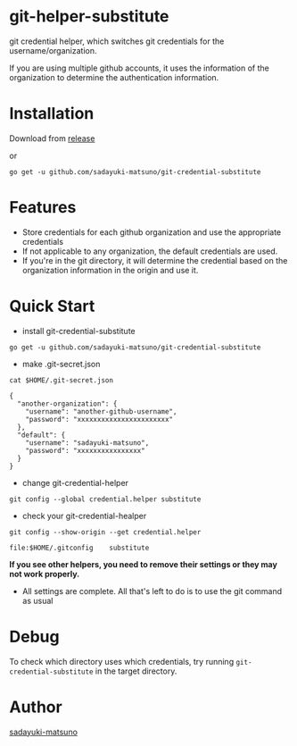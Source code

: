 # git-helper-substitute

git credential helper, which switches git credentials for the username/organization.

If you are using multiple github accounts, it uses the information of the organization to determine the authentication information.

# Installation

Download from [release](https://github.com/sadayuki-matsuno/git-credential-substitute/releases)

or 

```
go get -u github.com/sadayuki-matsuno/git-credential-substitute
```

# Features

- Store credentials for each github organization and use the appropriate credentials
- If not applicable to any organization, the default credentials are used.
- If you're in the git directory, it will determine the credential based on the organization information in the origin and use it.

# Quick Start

- install git-credential-substitute

```
go get -u github.com/sadayuki-matsuno/git-credential-substitute
```

- make .git-secret.json

```
cat $HOME/.git-secret.json

{
  "another-organization": {
    "username": "another-github-username",
    "password": "xxxxxxxxxxxxxxxxxxxxxxx"
  },
  "default": {
    "username": "sadayuki-matsuno",
    "password": "xxxxxxxxxxxxxxxx"
  }
}
```

- change git-credential-helper

```
git config --global credential.helper substitute
```

- check your git-credential-healper

```
git config --show-origin --get credential.helper

file:$HOME/.gitconfig    substitute
```

**If you see other helpers, you need to remove their settings or they may not work properly.**

- All settings are complete. All that's left to do is to use the git command as usual

# Debug

To check which directory uses which credentials, try running `git-credential-substitute` in the target directory.

# Author

[sadayuki-matsuno](https://github.com/sadayuki-matsuno)